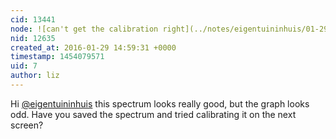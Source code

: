 ```yaml
---
cid: 13441
node: ![can't get the calibration right](../notes/eigentuininhuis/01-29-2016/can-t-get-the-calibration-right)
nid: 12635
created_at: 2016-01-29 14:59:31 +0000
timestamp: 1454079571
uid: 7
author: liz
---
```


Hi [@eigentuininhuis](/profile/eigentuininhuis) this spectrum looks really good, but the graph looks odd. Have you saved the spectrum and tried calibrating it on the next screen?